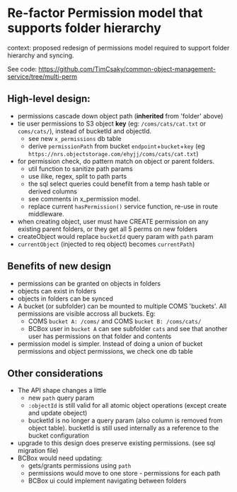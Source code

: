 # Re-factor Permission model that supports folder hierarchy

context: proposed redesign of permissions model required to support folder hierarchy and syncing.

See code: https://github.com/TimCsaky/common-object-management-service/tree/multi-perm
## High-level design:

- permissions cascade down object path (**inherited** from 'folder' above)
- tie user permissions to S3 object **key** (eg: `/coms/cats/cat.txt` or `coms/cats/`), instead of bucketId and objectId.
  - see new `x_permissions` db table
  - derive `permissionPath` from bucket `endpoint`+`bucket`+`key` (eg `https://nrs.objectstorage.com/ehyjj/coms/cats/cat.txt`)
- for permission check, do pattern match on object or parent folders.
  - util function to sanitize path params
  - use ilike, regex, split to path parts
  - the sql select queries could benefilt from a temp hash table or derived columns
  - see comments in x_permission model.
  - replace current `hasPermission()` service function, re-use in route middleware.
- when creating object, user must have CREATE permission on any existing parent folders, or they get all 5 perms on new folders
- createObject would replace `bucketId` query param with `path` param
- `currentObject` (injected to req object) becomes `currentPath`)

## Benefits of new design

- permissions can be granted on objects in folders
- objects can exist in folders
- objects in folders can be synced
- A bucket (or subfolder) can be mounted to multiple COMS 'buckets'. All permissions are visible accross all buckets. Eg:
  - COMS `bucket A: /coms/` and COMS `bucket B: /coms/cats/`
  - BCBox user in `bucket A` can see subfolder `cats` and see that another user has permissions on that folder and contents
- permission model is simpler. Instead of doing a union of bucket permissions and object permissions, we check one db table

## Other considerations

- The API shape changes a little
  - new `path` query param
  - `:objectId` is still valid for all atomic object operations (except create and update obeject)
  - bucketId is no longer a query param (also column is removed from object table). bucketId is still used internally as a reference to the bucket configuration
- upgrade to this design does preserve existing permissions. (see sql migration file)
- BCBox would need updating:
  - gets/grants permissions using `path`
  - permissions would move to one store - permissions for each path
  - BCBox ui could implement navigating between folders
